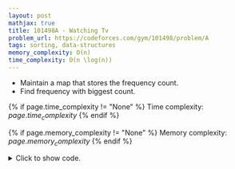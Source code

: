 ```yaml
---
layout: post
mathjax: true
title: 101498A - Watching Tv
problem_url: https://codeforces.com/gym/101498/problem/A
tags: sorting, data-structures
memory_complexity: O(n)
time_complexity: O(n \log(n))
---
```


 - Maintain a map that stores the frequency count.
 - Find frequency with biggest count.


{% if page.time_complexity != "None" %}
Time complexity: ${{ page.time_complexity }}$
{% endif %}

{% if page.memory_complexity != "None" %}
Memory complexity: ${{ page.memory_complexity }}$
{% endif %}

<details>
<summary>
<p style="display:inline">Click to show code.</p>
</summary>
```cpp
{% raw %}
using namespace std;
using ll = long long;
int main(void)
{
    ios::sync_with_stdio(false), cin.tie(NULL);
    int t;
    cin >> t;
    while (t--)
    {
        int n;
        cin >> n;
        map<int, int> counter;
        while (n--)
        {
            string s;
            int freq;
            cin >> s >> freq;
            counter[freq]++;
        }
        int ans = max_element(begin(counter), end(counter), [](auto a, auto b) {
                      if (a.second == b.second)
                          return a.first > b.first;
                      return a.second < b.second;
                  })->first;
        cout << ans << endl;
    }
    return 0;
}

{% endraw %}
```
</details>


